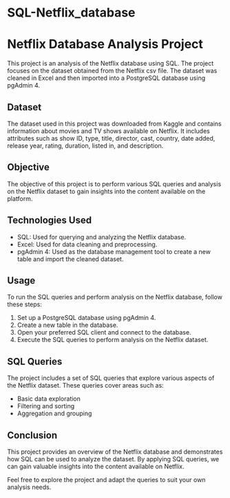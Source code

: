 # SQL-Netflix_database

# Netflix Database Analysis Project

This project is an analysis of the Netflix database using SQL. The project focuses on the dataset obtained from the Netflix csv file. 
The dataset was cleaned in Excel and then imported into a PostgreSQL database using pgAdmin 4.

## Dataset

The dataset used in this project was downloaded from Kaggle and contains information about movies and TV shows available on Netflix. 
It includes attributes such as show ID, type, title, director, cast, country, date added, release year, rating, duration, listed in, and description.

## Objective

The objective of this project is to perform various SQL queries and analysis on the Netflix dataset to gain insights into the content available on the platform.

## Technologies Used

- SQL: Used for querying and analyzing the Netflix database.
- Excel: Used for data cleaning and preprocessing.
- pgAdmin 4: Used as the database management tool to create a new table and import the cleaned dataset.

## Usage

To run the SQL queries and perform analysis on the Netflix database, follow these steps:

1. Set up a PostgreSQL database using pgAdmin 4.
2. Create a new table in the database.
3. Open your preferred SQL client and connect to the database.
4. Execute the SQL queries to perform analysis on the Netflix dataset.


## SQL Queries

The project includes a set of SQL queries that explore various aspects of the Netflix dataset. These queries cover areas such as:

- Basic data exploration
- Filtering and sorting
- Aggregation and grouping

## Conclusion

This project provides an overview of the Netflix database and demonstrates how SQL can be used to analyze the dataset. By applying SQL queries, we can gain valuable insights into the content available on Netflix.

Feel free to explore the project and adapt the queries to suit your own analysis needs.
